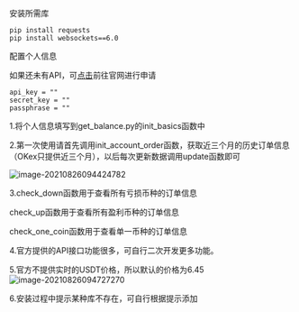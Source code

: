 安装所需库

```
pip install requests
pip install websockets==6.0
```

配置个人信息

如果还未有API，可[点击](https://www.okex.com/account/users/myApi)前往官网进行申请

```
api_key = ""
secret_key = ""
passphrase = ""
```

1.将个人信息填写到get_balance.py的init_basics函数中

2.第一次使用请首先调用init_account_order函数，获取近三个月的历史订单信息（OKex只提供近三个月），以后每次更新数据调用update函数即可

![image-20210826094424782](G:\OKex-API\image-20210826094424782.png)

3.check_down函数用于查看所有亏损币种的订单信息

   check_up函数用于查看所有盈利币种的订单信息

   check_one_coin函数用于查看单一币种的订单信息

4.官方提供的API接口功能很多，可自行二次开发更多功能。

5.官方不提供实时的USDT价格，所以默认的价格为6.45![image-20210826094727270](G:\OKex-API\image-20210826094727270.png)

6.安装过程中提示某种库不存在，可自行根据提示添加